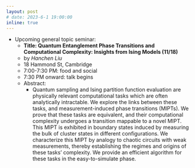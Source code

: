 ```yaml
---
layout: post
# date: 2023-6-1 19:00:00
inline: true
---
```


<!-- - Upcoming ML4Sci WG:
  - **Recent Advances in Explainable Clustering (6/22)**
  - by *Chengyuan Deng*
  - 29 Oxford St, Pierce Hall 213 Brooks Room, Cambridge 18 Hammond St, Cambridge
  - 7:30 PM: talk begins -->

- Upcoming general topic seminar:
  - **Title: Quantum Entanglement Phase Transitions and Computational Complexity: Insights from Ising Models (11/18)**
  - by *Hanchen Liu*
  - 18 Hammond St, Cambridge
  - 7:00-7:30 PM: food and social
  - 7:30 PM onward: talk begins
  - Abstract: 
    - Quantum sampling and Ising partition function evaluation are physically relevant computational tasks which are often analytically intractable. We explore the links between these tasks, and measurement-induced phase transitions (MIPTs).  We prove that these tasks are equivalent, and their computational complexity undergoes a transition mappable to a novel MIPT. This MIPT is exhibited in boundary states induced by measuring the bulk of cluster states in different configurations. We characterize this MIPT by analogy to chaotic circuits with weak measurements, thereby establishing the regimes and origins of these tasks’ complexity. We provide an efficient algorithm for these tasks in the easy-to-simulate phase.

<!--
layout: post
date: 2022-12-3 19:00:00
inline: true

- Invited talk by Professor Norman Yao!
  - *Introduction to Time Crystals*
  - Please RSVP [here](https://forms.gle/PE3utKMcF4kwtHLt5) -->

